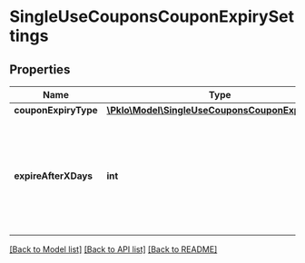 # SingleUseCouponsCouponExpirySettings

## Properties
Name | Type | Description | Notes
------------ | ------------- | ------------- | -------------
**couponExpiryType** | [**\PkIo\Model\SingleUseCouponsCouponExpiryType**](SingleUseCouponsCouponExpiryType.md) |  | [optional] 
**expireAfterXDays** | **int** | Number of days the coupon card is expired after the issue date. The expiry time is 23:59:59 of expiry day. Please set couponExpiryType as EXPIRE_AFTER_X_DAYS. Field can be omitted if using any of the other coupon expiry types. | [optional] 

[[Back to Model list]](../../README.md#documentation-for-models) [[Back to API list]](../../README.md#documentation-for-api-endpoints) [[Back to README]](../../README.md)

